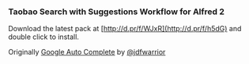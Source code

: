 ### Taobao Search with Suggestions Workflow for Alfred 2

Download the latest pack at [http://d.pr/f/WJxR](http://d.pr/f/h5dG) and double click to install. 

Originally [Google Auto Complete](http://jdfwarrior.tumblr.com) by [@jdfwarrior](https://twitter.com/jdfwarrior)


